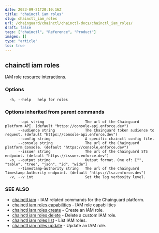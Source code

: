 ```yaml
---
date: 2023-09-21T20:10:16Z
title: "chainctl iam roles"
slug: chainctl_iam_roles
url: /chainguard/chainctl/chainctl-docs/chainctl_iam_roles/
draft: false
tags: ["chainctl", "Reference", "Product"]
images: []
type: "article"
toc: true
---
```

## chainctl iam roles

IAM role resource interactions.

### Options

```
  -h, --help   help for roles
```

### Options inherited from parent commands

```
      --api string                   The url of the Chainguard platform API. (default "https://console-api.enforce.dev")
      --audience string              The Chainguard token audience to request. (default "https://console-api.enforce.dev")
      --config string                A specific chainctl config file.
      --console string               The url of the Chainguard platform Console. (default "https://console.enforce.dev")
      --issuer string                The url of the Chainguard STS endpoint. (default "https://issuer.enforce.dev")
  -o, --output string                Output format. One of: ["", "table", "tree", "json", "id", "wide"]
      --timestamp-authority string   The url of the Chainguard Timestamp Authority endpoint. (default "https://tsa.enforce.dev")
  -v, --v int                        Set the log verbosity level.
```

### SEE ALSO

* [chainctl iam](/chainguard/chainctl/chainctl-docs/chainctl_iam/)	 - IAM related commands for the Chainguard platform.
* [chainctl iam roles capabilities](/chainguard/chainctl/chainctl-docs/chainctl_iam_roles_capabilities/)	 - IAM role capabilities
* [chainctl iam roles create](/chainguard/chainctl/chainctl-docs/chainctl_iam_roles_create/)	 - Create an IAM role.
* [chainctl iam roles delete](/chainguard/chainctl/chainctl-docs/chainctl_iam_roles_delete/)	 - Delete a custom IAM role.
* [chainctl iam roles list](/chainguard/chainctl/chainctl-docs/chainctl_iam_roles_list/)	 - List IAM roles.
* [chainctl iam roles update](/chainguard/chainctl/chainctl-docs/chainctl_iam_roles_update/)	 - Update an IAM role.

